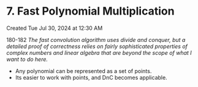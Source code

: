 # 7. Fast Polynomial Multiplication
Created Tue Jul 30, 2024 at 12:30 AM

180-182
*The fast convolution algorithm uses divide and conquer, but a detailed proof of correctness relies on fairly sophisticated properties of complex numbers and linear algebra that are beyond the scope of what I want to do here.*

- Any polynomial can be represented as a set of points.
- Its easier to work with points, and DnC becomes applicable.